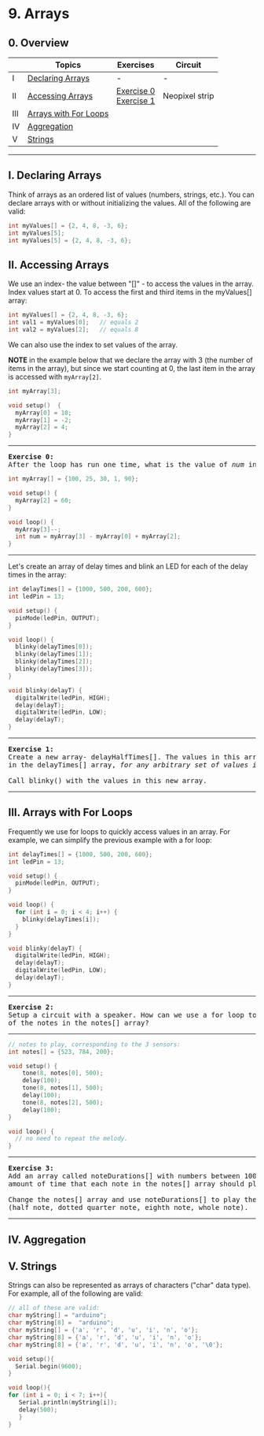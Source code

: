 # 9. Arrays

## 0. Overview

|  | Topics | Exercises | Circuit |
| --- | --- | --- | --- |
| I | [Declaring Arrays](i-declaring-arrays) | - | - |
| II | [Accessing Arrays](ii-accessing-arrays) | [Exercise 0](#ex0) <br> [Exercise 1](#ex1) | Neopixel strip |
| III | [Arrays with For Loops](iii-arrays-with-for-loops) | |
| IV | [Aggregation](iv-aggregation) | |
| V | [Strings](v-strings) | |

---

## I. Declaring Arrays
Think of arrays as an ordered list of values (numbers, strings, etc.). You can declare arrays with or without initializing the values. All of the following are valid:

```c++
int myValues[] = {2, 4, 8, -3, 6};
int myValues[5];
int myValues[5] = {2, 4, 8, -3, 6};
```

## II. Accessing Arrays
We use an index- the value between "[]" - to access the values in the array. Index values start at 0. To access the first and third items in the myValues[] array:

```c++
int myValues[] = {2, 4, 8, -3, 6};
int val1 = myValues[0];   // equals 2
int val2 = myValues[2];   // equals 8
```

We can also use the index to set values of the array.

**NOTE** in the example below that we declare the array with 3 (the number of items in the array), but since we start counting at 0, the last item in the array is accessed with `myArray[2]`.

```c++
int myArray[3];

void setup()  {
  myArray[0] = 10;
  myArray[1] = -2;
  myArray[2] = 4;
}
```

---

<a name="ex0"></a>
<pre>
<b>Exercise 0:</b>
After the loop has run one time, what is the value of <em>num</em> in the code below ?
</pre>

```c++
int myArray[] = {100, 25, 30, 1, 90};

void setup() {
  myArray[2] = 60;
}

void loop() {
  myArray[3]--;
  int num = myArray[3] - myArray[0] + myArray[2];
}
```

---

Let's create an array of delay times and blink an LED for each of the delay times in the array:

```c++
int delayTimes[] = {1000, 500, 200, 600};
int ledPin = 13;

void setup() {
  pinMode(ledPin, OUTPUT);
}

void loop() {
  blinky(delayTimes[0]);
  blinky(delayTimes[1]);
  blinky(delayTimes[2]);
  blinky(delayTimes[3]);
}

void blinky(delayT) {
  digitalWrite(ledPin, HIGH);
  delay(delayT);
  digitalWrite(ledPin, LOW);
  delay(delayT);
}
```

---

<a name="ex1"></a>
<pre>
<b>Exercise 1:</b>
Create a new array- delayHalfTimes[]. The values in this array should be half of the time
in the delayTimes[] array, <em>for any arbitrary set of values in the delayTimes[] array</em>.

Call blinky() with the values in this new array.
</pre>

---

## III. Arrays with For Loops

Frequently we use for loops to quickly access values in an array. For example, we can simplify the previous example with a for loop:

```c++
int delayTimes[] = {1000, 500, 200, 600};
int ledPin = 13;

void setup() {
  pinMode(ledPin, OUTPUT);
}

void loop() {
  for (int i = 0; i < 4; i++) {
    blinky(delayTimes[i]);
  }
}

void blinky(delayT) {
  digitalWrite(ledPin, HIGH);
  delay(delayT);
  digitalWrite(ledPin, LOW);
  delay(delayT);
}
```

---

<a name="ex2"></a>
<pre>
<b>Exercise 2:</b>
Setup a circuit with a speaker. How can we use a for loop to simplify the code below and play all
of the notes in the notes[] array?
</pre>

---

```c++
// notes to play, corresponding to the 3 sensors:
int notes[] = {523, 784, 200};

void setup() {
    tone(8, notes[0], 500);
    delay(100);
    tone(8, notes[1], 500);
    delay(100);
    tone(8, notes[2], 500);
    delay(100);
}

void loop() {
  // no need to repeat the melody.
}
```

---

<a name="ex3"></a>
<pre>
<b>Exercise 3:</b>
Add an array called noteDurations[] with numbers between 100 and 4000. These numbers represent the
amount of time that each note in the notes[] array should play.

Change the notes[] array and use noteDurations[] to play the tune of, "Here comes the bride"
(half note, dotted quarter note, eighth note, whole note).
</pre>

---

## IV. Aggregation



## V. Strings

Strings can also be represented as arrays of characters ("char" data type). For example, all of the following
are valid:

```c++
// all of these are valid:
char myString[] = "arduino";
char myString[8] =  "arduino";
char myString[] = {'a', 'r', 'd', 'u', 'i', 'n', 'o'};
char myString[8] = {'a', 'r', 'd', 'u', 'i', 'n', 'o'};
char myString[8] = {'a', 'r', 'd', 'u', 'i', 'n', 'o', '\0'};

void setup(){
  Serial.begin(9600);
}

void loop(){
for (int i = 0; i < 7; i++){
   Serial.println(myString[i]);
   delay(500);
   }
}

```
